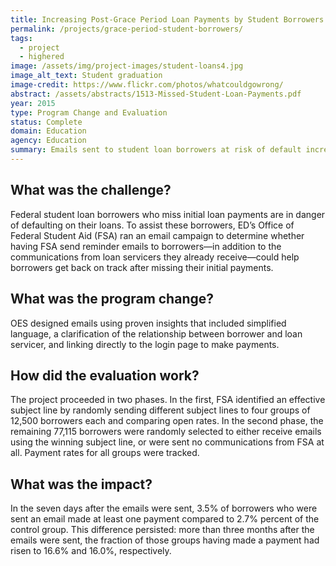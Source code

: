 ```yaml
---
title: Increasing Post-Grace Period Loan Payments by Student Borrowers
permalink: /projects/grace-period-student-borrowers/
tags: 
  - project
  - highered
image: /assets/img/project-images/student-loans4.jpg
image_alt_text: Student graduation
image-credit: https://www.flickr.com/photos/whatcouldgowrong/
abstract: /assets/abstracts/1513-Missed-Student-Loan-Payments.pdf
year: 2015
type: Program Change and Evaluation
status: Complete
domain: Education
agency: Education
summary: Emails sent to student loan borrowers at risk of default increased payments.
---
```

## What was the challenge?

Federal student loan borrowers who miss initial loan payments are in danger of defaulting on their loans. To assist these borrowers, ED’s Office of Federal Student Aid (FSA) ran an email campaign to determine whether having FSA send reminder emails to borrowers—in addition to the communications from loan servicers they already receive—could help borrowers get back on track after missing their initial payments. 

## What was the program change?

OES designed emails using proven insights that included simplified language, a clarification of the relationship between borrower and loan servicer, and linking directly to the login page to make payments.

## How did the evaluation work?

The project proceeded in two phases. In the first, FSA identified an effective subject line by randomly sending different subject lines to four groups of 12,500 borrowers each and comparing open rates. In the second phase, the remaining 77,115 borrowers were randomly selected to either receive emails using the winning subject line, or were sent no communications from FSA at all. Payment rates for all groups were tracked.

## What was the impact?

In the seven days after the emails were sent, 3.5% of borrowers who were sent an email made at least one payment compared to 2.7% percent of the control group. This difference persisted: more than three months after the emails were sent, the fraction of those groups having made a payment had risen to 16.6% and 16.0%, respectively.
